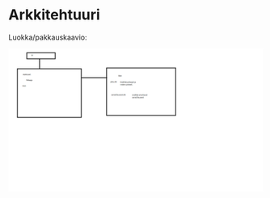 # Arkkitehtuuri


Luokka/pakkauskaavio:

![luokka/pakkauskaavio](https://github.com/SakuKosonen/ot-harjoitustyo2020/blob/master/dokumentaatio/kaavio.png)
